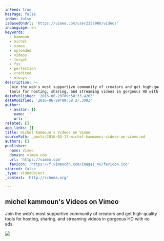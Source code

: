 ```yaml
---
inFeed: true
hasPage: false
inNav: false
isBasedOnUrl: 'https://vimeo.com/user2337986/videos'
inLanguage: en
keywords:
  - kammoun
  - michel
  - vimeo
  - uploaded
  - videos
  - forget
  - fix
  - perfection
  - credited
  - always
description: >-
  Join the web's most supportive community of creators and get high-quality
  tools for hosting, sharing, and streaming videos in gorgeous HD with no ads.
datePublished: '2016-06-29T09:58:33.426Z'
dateModified: '2016-06-29T09:58:27.300Z'
author:
  - avatar: {}
    name: ''
    url: ''
related: []
app_links: []
title: michel kammoun's Videos on Vimeo
sourcePath: _posts/2016-03-17-michel-kammouns-videos-on-vimeo.md
authors: []
publisher:
  name: Vimeo
  domain: vimeo.com
  url: 'https://vimeo.com'
  favicon: 'https://f.vimeocdn.com/images_v6/favicon.ico'
starred: false
_type: VideoObject
_context: 'http://schema.org'

---
```

<article style=""><h1>michel kammoun's Videos on Vimeo</h1><p>Join the web's most supportive community of creators and get high-quality tools for hosting, sharing, and streaming videos in gorgeous HD with no ads.</p><img src="https://s3-us-west-2.amazonaws.com/the-grid-img/p/cfbcb2af2d0e5c73de72b7eeda2d10c4a68622a4.jpg" /></article>